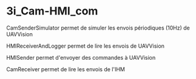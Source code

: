 3i_Cam-HMI_com
==============

CamSenderSimulator permet de simuler les envois périodiques (10Hz) de UAVVision

HMIReceiverAndLogger permet de lire les envois de UAVVision

HMISender permet d'envoyer des commandes à UAVVision

CamReceiver permet de lire les envois de l'IHM
